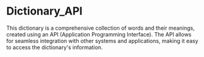 # Dictionary_API
This dictionary is a comprehensive collection of words and their meanings, created using an API (Application Programming Interface). The API allows for seamless integration with other systems and applications, making it easy to access the dictionary's information. 
